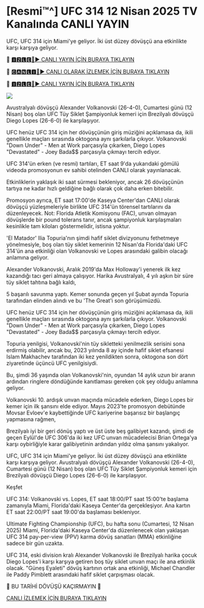 # [Resmi™^] UFC 314 12 Nisan 2025 TV Kanalında CANLI YAYIN
UFC, UFC 314 için Miami'ye geliyor. İki üst düzey dövüşçü ana etkinlikte karşı karşıya geliyor.

🔴 [🅸🆉🅻🅴🔴▶️ CANLI YAYIN İÇİN BURAYA TIKLAYIN](https://www.ch8gs4fh.com/FB8DBS2/D48FCXF/)

🔴 [🅲🅰🅽🅻🅸🔴▶️ CANLI OLARAK İZLEMEK İÇİN BURAYA TIKLAYIN](https://www.ch8gs4fh.com/FB8DBS2/D48FCXF/)

🔴 [🅸🆉🅻🅴🔴▶️ CANLI YAYIN İÇİN BURAYA TIKLAYIN](https://www.ch8gs4fh.com/FB8DBS2/D48FCXF/)

<a href="https://www.ch8gs4fh.com/FB8DBS2/D48FCXF/"><img src="https://i.ibb.co.com/dwF5dRdX/28cd7b-76a1e82b4c4e436f9965ac3414ee448b-mv2.gif"></a>

Avustralyalı dövüşçü Alexander Volkanovski (26-4-0), Cumartesi günü (12 Nisan) boş olan UFC Tüy Siklet Şampiyonluk kemeri için Brezilyalı dövüşçü Diego Lopes (26-6-0) ile karşılaşıyor.

UFC henüz UFC 314 için her dövüşçünün giriş müziğini açıklamasa da, ikili genellikle maçları sırasında oktogona aynı şarkılarla çıkıyor. Volkanovski "Down Under" - Men at Work parçasıyla çıkarken, Diego Lopes "Devastated" - Joey Bada$$ parçasıyla çıkmayı tercih ediyor.

UFC 314'ün erken (ve resmi) tartıları, ET saat 9'da yukarıdaki gömülü videoda promosyonun ev sahibi otelinden CANLI olarak yayınlanacak.

Etkinliklerin yaklaşık iki saat sürmesi bekleniyor, ancak 26 dövüşçünün tartıya ne kadar hızlı geldiğine bağlı olarak çok daha erken bitebilir.

Promosyon ayrıca, ET saat 17:00'de Kaseya Center'dan CANLI olarak dövüşçü yüzleşmeleriyle birlikte UFC 314'ün törensel tartılarını da düzenleyecek. Not: Florida Atletik Komisyonu (FAC), unvan olmayan dövüşlerde bir pound tolerans tanır, ancak şampiyonluk karşılaşmaları kesinlikle tam kiloları göstermelidir, istisna yoktur.

'El Matador' Ilia Topuria'nın şimdi hafif siklet divizyonunu fethetmeye yönelmesiyle, boş olan tüy siklet kemerinin 12 Nisan'da Florida'daki UFC 314'ün ana etkinliği olan Volkanovski ve Lopes arasındaki galibin olacağı anlamına geliyor.

Alexander Volkanovski, Aralık 2019'da Max Holloway'i yenerek ilk kez kazandığı tacı geri almaya çalışıyor. Harika Avustralyalı, 4 yılı aşkın bir süre tüy siklet tahtına bağlı kaldı,

5 başarılı savunma yaptı. Kemer sonunda geçen yıl Şubat ayında Topuria tarafından elinden alındı ve bu 'The Great'i son görüşümüzdü.

UFC henüz UFC 314 için her dövüşçünün giriş müziğini açıklamasa da, ikili genellikle maçları sırasında oktogona aynı şarkılarla çıkıyor. Volkanovski "Down Under" - Men at Work parçasıyla çıkarken, Diego Lopes "Devastated" - Joey Bada$$ parçasıyla çıkmayı tercih ediyor.

Topuria yenilgisi, Volkanovski'nin tüy sikletteki yenilmezlik serisini sona erdirmiş olabilir, ancak bu, 2023 yılında 8 ay içinde hafif siklet efsanesi Islam Makhachev tarafından iki kez yenildikten sonra, oktogona son dört ziyaretinde üçüncü UFC yenilgisiydi.

Bu, şimdi 36 yaşında olan Volkanovski'nin, oyundan 14 aylık uzun bir aranın ardından ringlere döndüğünde kanıtlaması gereken çok şey olduğu anlamına geliyor.

Volkanovski 10. ardışık unvan maçında mücadele ederken, Diego Lopes bir kemer için ilk şansını elde ediyor. Mayıs 2023'te promosyon debütünde Movsar Evloev'e kaybettiğinde UFC kariyerine başarısız bir başlangıç yapmasına rağmen,

Brezilyalı iyi bir geri dönüş yaptı ve üst üste beş galibiyet kazandı, şimdi de geçen Eylül'de UFC 306'da iki kez UFC unvan mücadelecisi Brian Ortega'ya karşı oybirliğiyle karar galibiyetinin ardından yıldız olma şansını yakalıyor.

UFC, UFC 314 için Miami'ye geliyor. İki üst düzey dövüşçü ana etkinlikte karşı karşıya geliyor. Avustralyalı dövüşçü Alexander Volkanovski (26-4-0), Cumartesi günü (12 Nisan) boş olan UFC Tüy Siklet Şampiyonluk kemeri için Brezilyalı dövüşçü Diego Lopes (26-6-0) ile karşılaşıyor.

Keşfet

UFC 314: Volkanovski vs. Lopes, ET saat 18:00/PT saat 15:00'te başlama zamanıyla Miami, Florida'daki Kaseya Center'da gerçekleşiyor. Ana kartın ET saat 22:00/PT saat 19:00'da başlaması bekleniyor.

Ultimate Fighting Championship (UFC), bu hafta sonu (Cumartesi, 12 Nisan 2025) Miami, Florida'daki Kaseya Center'da düzenlenecek olan yaklaşan UFC 314 pay-per-view (PPV) karma dövüş sanatları (MMA) etkinliğine sadece bir gün uzakta.

UFC 314, eski division kralı Alexander Volkanovski ile Brezilyalı harika çocuk Diego Lopes'i karşı karşıya getiren boş tüy siklet unvan maçı ile ana etkinlik olacak. "Güneş Eyaleti" dövüş kartının ortak ana etkinliği, Michael Chandler ile Paddy Pimblett arasındaki hafif siklet çarpışması olacak.

🔴 BU TARİHİ DÖVÜŞÜ KAÇIRMAYIN 🔴

[CANLI İZLEMEK İÇİN BURAYA TIKLAYIN](https://www.ch8gs4fh.com/FB8DBS2/D48FCXF/)
